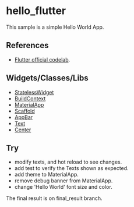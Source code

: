 # hello_flutter

This sample is a simple Hello World App.

## References

 - [Flutter official codelab](https://flutter.dev/docs/get-started/codelab#step-1-create-the-starter-flutter-app).

## Widgets/Classes/Libs

 - [StatelessWidget](https://api.flutter.dev/flutter/widgets/StatelessWidget-class.html)
 - [BuildContext](https://api.flutter.dev/flutter/widgets/BuildContext-class.html)
 - [MaterialApp](https://api.flutter.dev/flutter/material/MaterialApp-class.html)
 - [Scaffold](https://api.flutter.dev/flutter/material/Scaffold-class.html)
 - [AppBar](https://api.flutter.dev/flutter/material/AppBar-class.html)
 - [Text](https://api.flutter.dev/flutter/widgets/Text-class.html)
 - [Center](https://api.flutter.dev/flutter/widgets/Center-class.html)

## Try

 - modify texts, and hot reload to see changes.
 - add test to verify the Texts shown as expected.
 - add theme to MaterialApp.
 - remove debug banner from MaterialApp.
 - change 'Hello World' font size and color.


 The final result is on final_result branch.